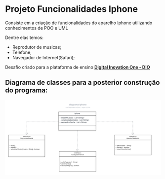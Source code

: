 # Projeto Funcionalidades Iphone

Consiste em a criação de funcionalidades do aparelho Iphone utilizando conhecimentos de POO e UML

Dentre elas temos:
- Reprodutor de musicas;
- Telefone;
- Navegador de Internet(Safari);

Desafio criado para a plataforma de ensino [**Digital Inovation One - DIO**](https://web.dio.me/home)

## Diagrama de classes para a posterior construção do programa:
![](/lib/diagrama-iphone%20(1).png) 

